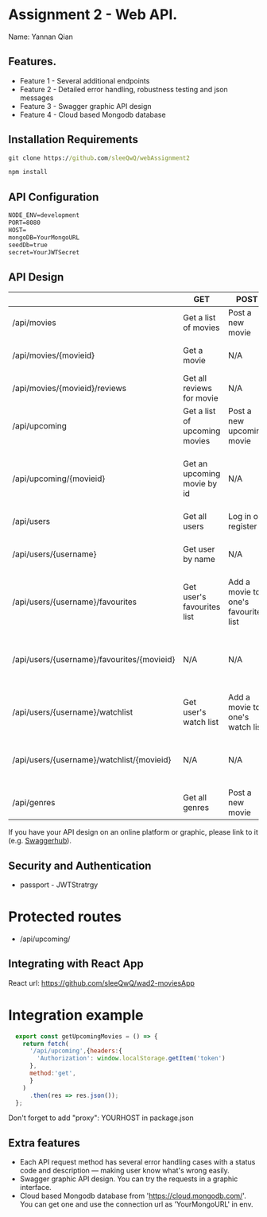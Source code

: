 # Assignment 2 - Web API.

Name: Yannan Qian

## Features.
 
 + Feature 1 - Several additional endpoints
 + Feature 2 - Detailed error handling, robustness testing and json messages
 + Feature 3 - Swagger graphic API design
 + Feature 4 - Cloud based Mongodb database

## Installation Requirements

```bat
git clone https://github.com/sleeQwQ/webAssignment2
```

```bat
npm install
```

## API Configuration

```bat
NODE_ENV=development
PORT=8080
HOST=
mongoDB=YourMongoURL
seedDb=true
secret=YourJWTSecret
```


## API Design

|  |  GET | POST | PUT | DELETE
| -- | -- | -- | -- | -- 
| /api/movies | Get a list of movies | Post a new movie | N/A | N/A
| /api/movies/{movieid} | Get a movie | N/A | Update a movie | Delete that movie
| /api/movies/{movieid}/reviews | Get all reviews for movie | N/A | N/A | N/A  
| /api/upcoming | Get a list of upcoming movies | Post a new upcoming movie| N/A | N/A
| /api/upcoming/{movieid} | Get an upcoming movie by id | N/A | N/A | Delete that movie from upcoming list
| /api/users | Get all users | Log in or register | N/A | N/A
| /api/users/{username} | Get user by name | N/A | Update that user's info | Delete that user
| /api/users/{username}/favourites | Get user's favourites list | Add a movie to one's favourite list | N/A | N/A
| /api/users/{username}/favourites/{movieid} | N/A | N/A | N/A | Delete a movie by id from one's favourite list
| /api/users/{username}/watchlist | Get user's watch list | Add a movie to one's watch list | N/A | N/A
| /api/users/{username}/watchlist/{movieid} | N/A | N/A | N/A | Delete a movie by id from one's watch list
| /api/genres | Get all genres | Post a new movie | N/A | N/A


If you have your API design on an online platform or graphic, please link to it (e.g. [Swaggerhub](https://app.swaggerhub.com/)).


## Security and Authentication
 + passport - JWTStratrgy

# Protected routes
 + /api/upcoming/

## Integrating with React App

React url: https://github.com/sleeQwQ/wad2-moviesApp

# Integration example

~~~Javascript
  export const getUpcomingMovies = () => {
    return fetch(
      '/api/upcoming',{headers:{
        'Authorization': window.localStorage.getItem('token') 
      },
      method:'get',
      }
    )
      .then(res => res.json());
  };

~~~

Don't forget to add "proxy": YOURHOST in package.json

## Extra features

 + Each API request method has several error handling cases with a status code and description — making user know what's wrong easily.
 + Swagger graphic API design. You can try the requests in a graphic interface.
 + Cloud based Mongodb database from 'https://cloud.mongodb.com/'. You can get one and use the connection url as 'YourMongoURL' in env.
